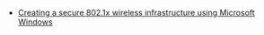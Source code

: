 - [Creating a secure 802.1x wireless infrastructure using Microsoft Windows](https://blogs.technet.microsoft.com/networking/2012/05/30/creating-a-secure-802-1x-wireless-infrastructure-using-microsoft-windows/)
